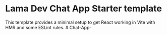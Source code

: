 # Lama Dev Chat App Starter template

This template provides a minimal setup to get React working in Vite with HMR and some ESLint rules.
#   C h a t - A p p -  
 